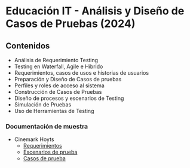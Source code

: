 # Educación IT - Análisis y Diseño de Casos de Pruebas (2024)
## Contenidos
* Análisis de Requerimiento Testing
* Testing en Waterfall, Agile e Híbrido
* Requerimientos, casos de usos e historias de usuarios
* Preparación y Diseño de Casos de pruebas
* Perfiles y roles de acceso al sistema
* Construcción de Casos de Pruebas
* Diseño de procesos y escenarios de Testing
* Simulación de Pruebas
* Uso de Herramientas de Testing

### Documentación de muestra
* Cinemark Hoyts
  * [Requerimientos](https://docs.google.com/document/d/1W36qApLeYfQKdDUF_EDngMTbjwbZi8E1Qouwo0s4tcQ/edit?usp=drive_link)
  * [Escenarios de prueba](https://docs.google.com/document/d/1pQ5H7XP2tulRQymF_lMyBnqClbuS5pQ4RFmkBKLeaeQ/edit?usp=drive_link)
  * [Casos de prueba](https://docs.google.com/spreadsheets/d/1sWZShg05kF0lBJtJHWiqcpW-gwxhf82C/edit?usp=drive_link&ouid=115103530444066742360&rtpof=true&sd=true)
